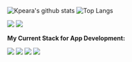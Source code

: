 ![Kpeara's github stats](https://github-readme-stats.vercel.app/api?username=kpeara&show_icons=true&theme=radical)
![Top Langs](https://github-readme-stats.vercel.app/api/top-langs/?username=kpeara&theme=radical&layout=compact)

![](https://img.shields.io/badge/OS:-*nix/windows-informational?style=flat-square&logoColor=white&color=black&labelColor=black)
![](https://img.shields.io/badge/Editor:-intellij/vscode/vim-informational?style=flat-square&logoColor=white&color=black&labelColor=black)

<strong>My Current Stack for App Development:</strong>

![](https://img.shields.io/badge/Backend:-java_spring/node_express-informational?style=flat-square&logo=spring&color=black&labelColor=black)
![](https://img.shields.io/badge/Frontend:-react/angular-informational?style=flat-square&logo=react&color=black&labelColor=black)
![](https://img.shields.io/badge/State_Management:-redux-informational?style=flat-square&logoColor=CD62F0&logo=redux&color=black&labelColor=black)
![](https://img.shields.io/badge/DBMS:-postgres-informational?style=flat-square&logoColor=blue&logo=postgresql&color=black&labelColor=black)

<!--
Consider Adding: LinkedIn under a section called Contact Me
Consider adding your personal site under a section called: My site (made with react and github pages (gatsby? might help with speed))
-->

<!-- consider this red color: FF5262 -->

<!-- might remove angular, depending on if I use it during work -->

<!-- Add Apache once you get confident using HTTP Service) -->

